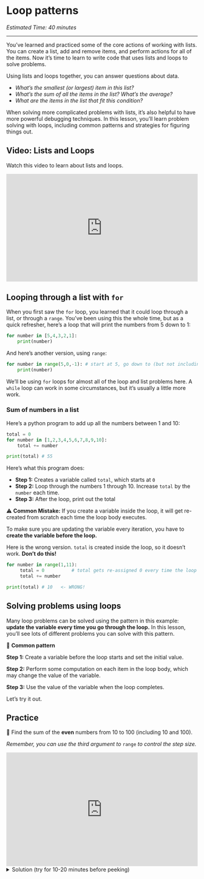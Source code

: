 # Loop patterns

_Estimated Time: 40 minutes_

---

You’ve learned and practiced some of the core actions of working with lists. You can create a list, add and remove items, and perform actions for all of the items. Now it’s time to learn to write code that uses lists and loops to solve problems.

Using lists and loops together, you can answer questions about data.

- _What’s the smallest (or largest) item in this list?_
- _What’s the sum of all the items in the list? What’s the average?_
- _What are the items in the list that fit this condition?_

When solving more complicated problems with lists, it’s also helpful to have more powerful debugging techniques. In this lesson, you’ll learn problem solving with loops, including common patterns and strategies for figuring things out.

## Video: Lists and Loops

<aside>

Watch this video to learn about lists and loops.

</aside>

<div style="position: relative; padding-bottom: 56.25%; height: 0;"><iframe src="https://www.loom.com/embed/f1a3374792a54c378b710954bf5a2a0d" frameborder="0" webkitallowfullscreen mozallowfullscreen allowfullscreen style="position: absolute; top: 0; left: 0; width: 100%; height: 100%;"></iframe></div>

## Looping through a list with `for`

When you first saw the `for` loop, you learned that it could loop through a list, or through a `range`. You’ve been using this the whole time, but as a quick refresher, here’s a loop that will print the numbers from 5 down to 1:

```python
for number in [5,4,3,2,1]:
	print(number)
```

And here’s another version, using `range`:

```python
for number in range(5,0,-1): # start at 5, go down to (but not including) 0, by -1 each time
	print(number)
```

We’ll be using `for` loops for almost all of the loop and list problems here. A `while` loop can work in some circumstances, but it’s usually a little more work.

### Sum of numbers in a list

Here’s a python program to add up all the numbers between 1 and 10:

```python
total = 0
for number in [1,2,3,4,5,6,7,8,9,10]:
	total += number

print(total) # 55
```

Here’s what this program does:

- **Step 1:** Creates a variable called `total`, which starts at `0`
- **Step 2:** Loop through the numbers 1 through 10. Increase `total` by the `number` each time.
- **Step 3:** After the loop, print out the total

<aside>

⚠️ **Common Mistake:** If you create a variable inside the loop, it will get re-created from scratch each time the loop body executes.

To make sure you are updating the variable every iteration, you have to **create the variable before the loop.**

Here is the wrong version. `total` is created inside the loop, so it doesn’t work. **Don’t do this!**

```python
for number in range(1,11):
     total = 0          # total gets re-assigned 0 every time the loop body runs
     total += number

print(total) # 10   <- WRONG!
```

</aside>

## Solving problems using loops

Many loop problems can be solved using the pattern in this example: **update the variable every time you go through the loop.** In this lesson, you’ll see lots of different problems you can solve with this pattern.

🔑 **Common pattern**

**Step 1:** Create a variable before the loop starts and set the initial value.

**Step 2:** Perform some computation on each item in the loop body, which may change the value of the variable.

**Step 3:** Use the value of the variable when the loop completes.

Let’s try it out.

## Practice

<aside>

🔢 Find the sum of the **even** numbers from 10 to 100 (including 10 and 100).

_Remember, you can use the third argument to_ `range` _to control the step size._

</aside>

<iframe src="https://trinket.io/embed/python/4203943828" width="100%" height="300" frameborder="0" marginwidth="0" marginheight="0" allowfullscreen></iframe>

<details>
<summary>Solution (try for 10-20 minutes before peeking)</summary>

```python
total = 0
# We want to include 100, so we stop at 101
# We want even numbers, so step by 2
for i in range(10,101,2):
  total+=i
print(total)
```

Note: there's a built-in Python function called `sum` that can do this for us.
But, that's not a great way to practice using loops!

</details>
